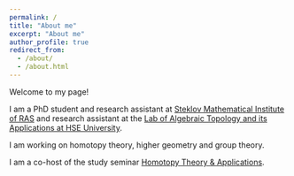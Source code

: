 ```yaml
---
permalink: /
title: "About me"
excerpt: "About me"
author_profile: true
redirect_from: 
  - /about/
  - /about.html
---
```


Welcome to my page! 

I am a PhD student and research assistant at [Steklov Mathematical Institute of RAS](https://www.mi-ras.ru/index.php?c=main&l=1) and research assistant at the [Lab of Algebraic Topology and its Applications at HSE University](https://cs.hse.ru/en/ata-lab/about).

I am working on homotopy theory, higher geometry and group theory.

I am a co-host of the study seminar [Homotopy Theory & Applications](https://researchseminars.org/seminar/HomotopyTheoryAndApps).    



